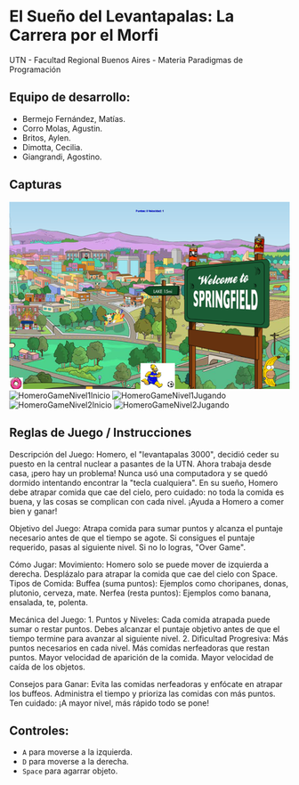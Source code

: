 #  El Sueño del Levantapalas: La Carrera por el Morfi

UTN - Facultad Regional Buenos Aires - Materia Paradigmas de Programación

## Equipo de desarrollo: 

- Bermejo Fernández, Matías.
- Corro Molas, Agustin.
- Britos, Aylen.
- Dimotta, Cecilia.
- Giangrandi, Agostino.
 
## Capturas 

![homeroGame](image.png)
![HomeroGameNivel1Inicio](https://github.com/user-attachments/assets/47f2fff7-c7e0-45f6-bc09-c8409c0b81b2)
![HomeroGameNivel1Jugando](https://github.com/user-attachments/assets/53372ced-c392-4790-a0ed-aa08f2deba2e)
![HomeroGameNivel2Inicio](https://github.com/user-attachments/assets/ec75c832-35b7-45a5-9072-9bbcda13ef26)
![HomeroGameNivel2Jugando](https://github.com/user-attachments/assets/3f143865-fa52-435a-b6e9-78a8fea186db)


## Reglas de Juego / Instrucciones

Descripción del Juego:
Homero, el "levantapalas 3000", decidió ceder su puesto en la central nuclear a pasantes de la UTN. Ahora trabaja desde casa, ¡pero hay un problema! Nunca usó una computadora y se quedó dormido intentando encontrar la "tecla cualquiera". En su sueño, Homero debe atrapar comida que cae del cielo, pero cuidado: no toda la comida es buena, y las cosas se complican con cada nivel. ¡Ayuda a Homero a comer bien y ganar!

Objetivo del Juego:
Atrapa comida para sumar puntos y alcanza el puntaje necesario antes de que el tiempo se agote.
Si consigues el puntaje requerido, pasas al siguiente nivel. Si no lo logras, "Over Game".

Cómo Jugar:
    Movimiento:
        Homero solo se puede mover de izquierda a derecha.
        Desplázalo para atrapar la comida que cae del cielo con Space.
    Tipos de Comida:
        Buffea (suma puntos): Ejemplos como choripanes, donas, plutonio, cerveza, mate.
        Nerfea (resta puntos): Ejemplos como banana, ensalada, te, polenta.

Mecánica del Juego:
    1. Puntos y Niveles:
        Cada comida atrapada puede sumar o restar puntos.
        Debes alcanzar el puntaje objetivo antes de que el tiempo termine para avanzar al siguiente nivel.
    2. Dificultad Progresiva:
        Más puntos necesarios en cada nivel.
        Más comidas nerfeadoras que restan puntos.
        Mayor velocidad de aparición de la comida.
        Mayor velocidad de caída de los objetos.

Consejos para Ganar:
    Evita las comidas nerfeadoras y enfócate en atrapar los buffeos.
    Administra el tiempo y prioriza las comidas con más puntos.
    Ten cuidado: ¡A mayor nivel, más rápido todo se pone!

## Controles:

- `A` para moverse a la izquierda.
- `D` para moverse a la derecha.
- `Space` para agarrar objeto.
